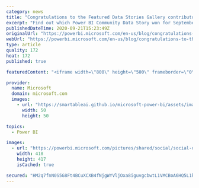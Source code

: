 ```yaml
---
category: news
title: "Congratulations to the Featured Data Stories Gallery contributors"
excerpt: "Find out which Power BI Community Data Story won for September and which Data Story received an honorable mention! We also announce next month&#8217;s Data Stories Gallery theme at the end of the blog."
publishedDateTime: 2020-09-21T15:23:49Z
originalUrl: "https://powerbi.microsoft.com/en-us/blog/congratulations-to-the-featured-data-stories-gallery-contributors/"
webUrl: "https://powerbi.microsoft.com/en-us/blog/congratulations-to-the-featured-data-stories-gallery-contributors/"
type: article
quality: 172
heat: 172
published: true

featuredContent: "<iframe width=\"800\" height=\"500\" frameborder=\"0\" src=\"https://www.youtube.com/embed/5_MFGnLDUHU\" allow=\"accelerometer; autoplay; encrypted-media; gyroscope; picture-in-picture\" allowfullscreen></iframe>"

provider:
  name: Microsoft
  domain: microsoft.com
  images:
    - url: "https://smartableai.github.io/microsoft-power-bi/assets/images/organizations/microsoft.com-50x50.jpg"
      width: 50
      height: 50

topics:
  - Power BI

images:
  - url: "https://powerbi.microsoft.com/pictures/shared/social/social-default-image.png"
    width: 418
    height: 417
    isCached: true

secured: "HM2q7fnN0S5G8Ft4BCuXCXB4fNjgWYVljOxa8iguvgcbwtL1VMCBoA6HQ5L1kDjDpw2Z3ZLi8Ne9BkSZm9cEFECTMnQZ6AlmTAWSta8o/At2+gUy8jSmB9t/JVKA/VUrrr9F0EJgMM+GP2T/SAG83q1+L5zIZ9dq/IFlQjIux8J2H5JqY39ra1esNxu2iriV+IjO0F2OroKcs2C7pLn0McZ/mbPZFeK5VEyFPq98llNSqNuXJLLzDBzvrgagGPzQmyEPMJNNi6p96vxYXRCXYLs3jlg9ew/fZfLLXBZKjU53ofNsUiZfRhJT9dxXsjk0kQNOnnhxZhZWtszp8rOLm7E2hEcdLpQTo6f4vPXkAtUzqOVBjg5sYvnvVx/PK9I7JMZQUfTkg9+Hb/EvvUloMaOf4lfsarru3kKQ9U9GBoDs1jZg1xneGsYqw2Tf2SPjrg7nbhixmtOTyJKxH4H4Gg==;VY8CdvjfPjqlQ1QmKYz4mA=="
---
```


